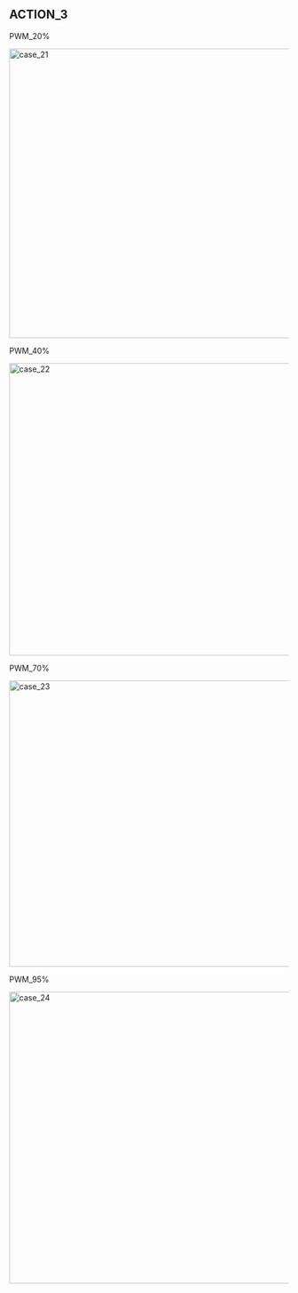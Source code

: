 ## ACTION_3

PWM_20%

<img width="521" alt="case_21" src="https://user-images.githubusercontent.com/102661424/164887397-f0c36c12-ca8e-4cec-9a31-7d6e2317aaea.png">

PWM_40%

<img width="526" alt="case_22" src="https://user-images.githubusercontent.com/102661424/164887403-467aff12-fac1-48fb-a0dc-cbdc2682eb21.png">

PWM_70%

<img width="515" alt="case_23" src="https://user-images.githubusercontent.com/102661424/164887409-d715a6fa-3e55-4f77-91c2-a2bad0c46403.png">

PWM_95%

<img width="525" alt="case_24" src="https://user-images.githubusercontent.com/102661424/164887414-b3eec8e6-8ac6-4133-91cd-80690757051d.png">
